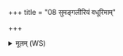 +++
title = "08 सुमङ्गलीरियं वधूरिमाम्"

+++
<details><summary>मूलम् (WS)</summary>

सुमङ्गलीरियं वधूरिमां समेत पश्यत ।  
सौभाग्यमस्यै दत्त्वा दौर्भाग्येन परेतना ॥ ८ ॥
</details>